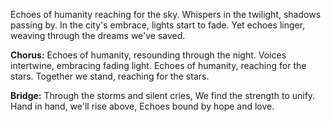 Echoes of humanity reaching for the sky.
Whispers in the twilight, shadows passing by.
In the city's embrace, lights start to fade.
Yet echoes linger, weaving through the dreams we've saved.

**Chorus:**
Echoes of humanity, resounding through the night.
Voices intertwine, embracing fading light.
Echoes of humanity, reaching for the stars.
Together we stand, reaching for the stars.

**Bridge:**
Through the storms and silent cries,
We find the strength to unify.
Hand in hand, we'll rise above,
Echoes bound by hope and love.